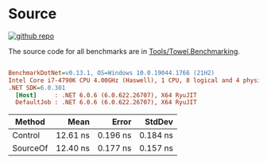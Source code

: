 # Source

<a href="https://github.com/ZacharyPatten/Towel" alt="Github Repository"><img alt="github repo" src="https://img.shields.io/badge/github-repo-black?logo=github&amp;style=flat" title="Go To Github Repo" alt="Github Repository"></a>

The source code for all benchmarks are in [Tools/Towel.Benchmarking](https://github.com/ZacharyPatten/Towel/tree/main/Tools/Towel_Benchmarking).

``` ini

BenchmarkDotNet=v0.13.1, OS=Windows 10.0.19044.1766 (21H2)
Intel Core i7-4790K CPU 4.00GHz (Haswell), 1 CPU, 8 logical and 4 physical cores
.NET SDK=6.0.301
  [Host]     : .NET 6.0.6 (6.0.622.26707), X64 RyuJIT
  DefaultJob : .NET 6.0.6 (6.0.622.26707), X64 RyuJIT


```
|   Method |     Mean |    Error |   StdDev |
|--------- |---------:|---------:|---------:|
|  Control | 12.61 ns | 0.196 ns | 0.184 ns |
| SourceOf | 12.40 ns | 0.177 ns | 0.157 ns |

